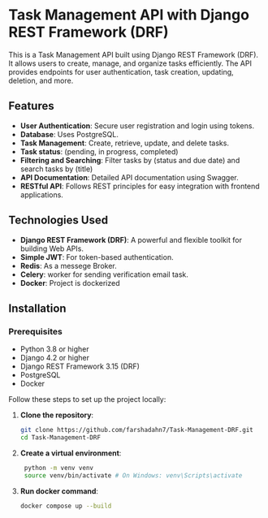 # Task Management API with Django REST Framework (DRF)

This is a Task Management API built using Django REST Framework (DRF). It allows users to create, manage, and organize tasks efficiently. The API provides endpoints for user authentication, task creation, updating, deletion, and more.

## Features

- **User Authentication**: Secure user registration and login using tokens.
- **Database**: Uses PostgreSQL.
- **Task Management**: Create, retrieve, update, and delete tasks.
- **Task status**: (pending, in progress, completed)
- **Filtering and Searching**: Filter tasks by (status and due date) and search tasks by (title)
- **API Documentation**: Detailed API documentation using Swagger.
- **RESTful API**: Follows REST principles for easy integration with frontend applications.

## Technologies Used

- **Django REST Framework (DRF)**: A powerful and flexible toolkit for building Web APIs.
- **Simple JWT**: For token-based authentication.
- **Redis**: As a messege Broker.
- **Celery**: worker for sending verification email task.
- **Docker**: Project is dockerized 
  
## Installation

### Prerequisites

- Python 3.8 or higher
- Django 4.2 or higher
- Django REST Framework 3.15 (DRF)
- PostgreSQL
- Docker

Follow these steps to set up the project locally:

1. **Clone the repository**:
   ```bash
   git clone https://github.com/farshadahn7/Task-Management-DRF.git
   cd Task-Management-DRF
   
2. **Create a virtual environment**:
   ```bash
    python -m venv venv
    source venv/bin/activate # On Windows: venv\Scripts\activate

3. **Run docker command**:
    ```bash
    docker compose up --build
